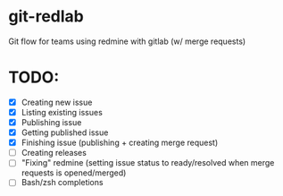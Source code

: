 # git-redlab
Git flow for teams using redmine with gitlab (w/ merge requests)

# TODO:
- [x] Creating new issue
- [x] Listing existing issues
- [x] Publishing issue
- [x] Getting published issue
- [x] Finishing issue (publishing + creating merge request)
- [ ] Creating releases
- [ ] "Fixing" redmine (setting issue status to ready/resolved when merge requests is opened/merged)
- [ ] Bash/zsh completions
